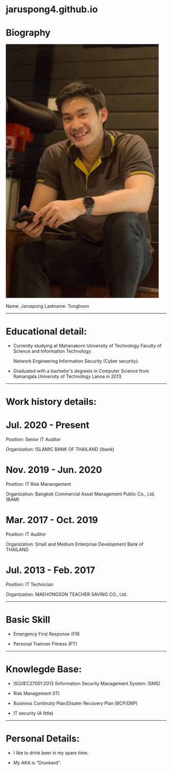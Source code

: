 # jaruspong4.github.io

# Biography

![Profile Image](/1.jpg)

Name: Jaruspong Lastname: Tongboon 
______________________________________________________________________________________________________________
# Educational detail:

- Currently studying at Mahanakorn University of Technology Faculty of Science and Information Technology. 
  
  Network Engineering Information Security (Cyber ​​security).

- Graduated with a bachelor's degreeis in Computer Science from Ramangala University of Technology Lanna in 2013.

______________________________________________________________________________________________________________
# Work history details:

# Jul. 2020 - Present

Position: Senior IT Auditor 

Organization: ISLAMIC BANK OF THAILAND (ibank)


# Nov. 2019 - Jun. 2020

Position: IT Risk Manangement

Organization: Bangkok Commercial Asset Management Public Co., Ltd. (BAM)


# Mar. 2017 - Oct. 2019

Position: IT Auditor

Organization: Small and Medium Enterprise Development Bank of THAILAND


# Jul. 2013 - Feb. 2017

Position: IT Technician 

Organization: MAEHONGSON TEACHER SAVING CO., Ltd.

______________________________________________________________________________________________________________
# Basic Skill

- Emergency First Response (FR)

- Personal Trainner Fitness (PT)

______________________________________________________________________________________________________________
# Knowlegde Base:

- ISO/IEC27001:2013 (Information Security Management System: ISMS)

- Risk Management (IT)

- Business Continuity Plan/Disater Recovery Plan (BCP/DRP)

- IT security (A little)

______________________________________________________________________________________________________________
# Personal Details:

- I like to drink beer in my spare time.

- My AKA is "Drunkard".
